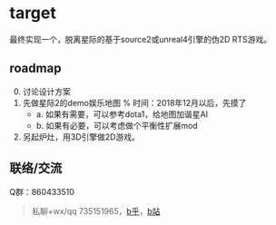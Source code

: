 # target

最终实现一个，脱离星际的基于source2或unreal4引擎的伪2D RTS游戏。


## roadmap


0. 讨论设计方案
1. 先做星际2的demo娱乐地图 % 时间：2018年12月以后，先摸了
    - a. 如果有需要，可以参考dota1，给地图加谐星AI
    - b. 如果有必要，可以考虑做个平衡性扩展mod
2. 另起炉灶，用3D引擎做2D游戏。


## 联络/交流

Q群：860433510

>私聊+wx/qq 735151965，[b乎](zhihu.com/people/101010)，[b站](https://space.bilibili.com/4237565/)
